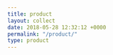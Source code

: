 ```yaml
---
title: product
layout: collect
date: 2018-05-28 12:32:12 +0000
permalink: "/product/"
type: product
---
```

